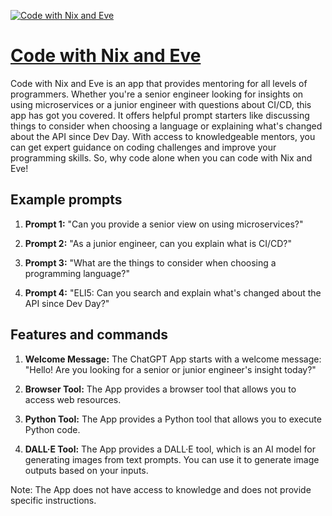 [![Code with Nix and Eve](https://files.oaiusercontent.com/file-5iWcTqgWFTwDy0yjnUxjkNNc?se=2123-10-16T20%3A23%3A38Z&sp=r&sv=2021-08-06&sr=b&rscc=max-age%3D31536000%2C%20immutable&rscd=attachment%3B%20filename%3De8026ac6-3b0e-41ab-92bb-a098e9206be1.png&sig=6A%2Bjq4nl%2BOLr5fn%2B/whjzvfQfETDMNvYjzyVl9qnySo%3D)](https://chat.openai.com/g/g-saTEGjWrm-code-with-nix-and-eve)

# [Code with Nix and Eve](https://chat.openai.com/g/g-saTEGjWrm-code-with-nix-and-eve)

Code with Nix and Eve is an app that provides mentoring for all levels of programmers. Whether you're a senior engineer looking for insights on using microservices or a junior engineer with questions about CI/CD, this app has got you covered. It offers helpful prompt starters like discussing things to consider when choosing a language or explaining what's changed about the API since Dev Day. With access to knowledgeable mentors, you can get expert guidance on coding challenges and improve your programming skills. So, why code alone when you can code with Nix and Eve!

## Example prompts

1. **Prompt 1:** "Can you provide a senior view on using microservices?"

2. **Prompt 2:** "As a junior engineer, can you explain what is CI/CD?"

3. **Prompt 3:** "What are the things to consider when choosing a programming language?"

4. **Prompt 4:** "ELI5: Can you search and explain what's changed about the API since Dev Day?"

## Features and commands

1. **Welcome Message:** The ChatGPT App starts with a welcome message: "Hello! Are you looking for a senior or junior engineer's insight today?"

2. **Browser Tool:** The App provides a browser tool that allows you to access web resources.

3. **Python Tool:** The App provides a Python tool that allows you to execute Python code.

4. **DALL·E Tool:** The App provides a DALL·E tool, which is an AI model for generating images from text prompts. You can use it to generate image outputs based on your inputs.

Note: The App does not have access to knowledge and does not provide specific instructions.